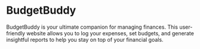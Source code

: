 # BudgetBuddy
BudgetBuddy is your ultimate companion for managing finances. This user-friendly website allows you to log your expenses, set budgets, and generate insightful reports to help you stay on top of your financial goals.
